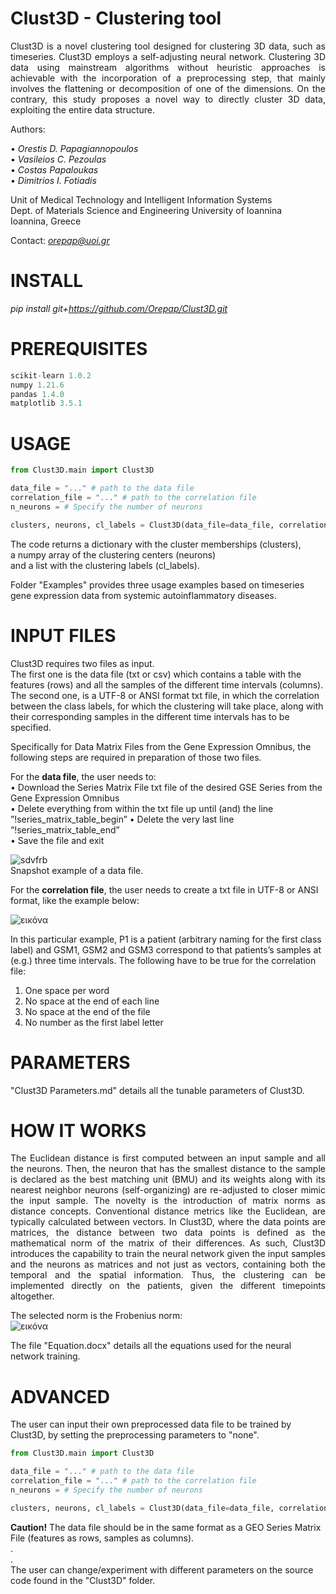 # Clust3D - Clustering tool

<p align="justify">
Clust3D is a novel clustering tool designed for clustering 3D data, such as timeseries. Clust3D employs a self-adjusting neural network. Clustering 3D data using mainstream
algorithms without heuristic approaches is achievable with the incorporation of a preprocessing step, that mainly involves the flattening or decomposition of one of the dimensions. 
On the contrary, this study proposes a novel way to  directly cluster 3D data, exploiting the entire data structure. </p>


 
Authors:  

• *Orestis D. Papagiannopoulos*  
• *Vasileios C. Pezoulas*  
• *Costas Papaloukas*  
• *Dimitrios I. Fotiadis*  

Unit of Medical Technology and Intelligent Information Systems  
Dept. of Materials Science and Engineering
University of Ioannina   
Ioannina, Greece

Contact: *orepap@uoi.gr*

# INSTALL

_pip install git+https://github.com/Orepap/Clust3D.git_


# PREREQUISITES
```python
scikit-learn 1.0.2
numpy 1.21.6
pandas 1.4.0
matplotlib 3.5.1
```

# USAGE
```python
from Clust3D.main import Clust3D

data_file = "..." # path to the data file
correlation_file = "..." # path to the correlation file
n_neurons = # Specify the number of neurons

clusters, neurons, cl_labels = Clust3D(data_file=data_file, correlation_file=correlation_file, n_neurons=n_neurons)
```
The code returns a dictionary with the cluster memberships (clusters),    
a numpy array of the clustering centers (neurons)  
and a list with the clustering labels (cl_labels).  

Folder "Examples" provides three usage examples based on timeseries gene expression data from systemic autoinflammatory diseases.


# INPUT FILES
Clust3D requires two files as input.  
The first one is the data file (txt or csv) which contains a table with the features (rows) and all the samples of the different time intervals (columns).  
The second one, is a UTF-8 or ANSI format txt file, in which the correlation between the class labels, for which the clustering will take place, along with their corresponding samples in the different time intervals has to be specified.

Specifically for Data Matrix Files from the Gene Expression Omnibus, the following steps are required in preparation of those two files.

For the **data file**, the user needs to:  
•	Download the Series Matrix File txt file of the desired GSE Series from the Gene Expression Omnibus  
•	Delete everything from within the txt file up until (and) the line ”!series_matrix_table_begin” 
•	Delete the very last line “!series_matrix_table_end”  
•	Save the file and exit  

![sdvfrb](https://github.com/Orepap/Clust3D/assets/93657525/fb7bb192-d8b0-4241-b48c-2976556c9f48)  
Snapshot example of a data file.  


For the **correlation file**, the user needs to create a txt file in UTF-8 or ANSI format, like the example below:

![εικόνα](https://github.com/Orepap/Clust3D/assets/93657525/80b3de60-8e8e-481e-8466-0033ddc2d5b6)

In this particular example, P1 is a patient (arbitrary naming for the first class label) and GSM1, GSM2 and GSM3 correspond to that patients’s samples at (e.g.) three time intervals. The following have to be true for the correlation file:

1) One space per word  
2) No space at the end of each line  
3) No space at the end of the file  
4) No number as the first label letter

# PARAMETERS
"Clust3D Parameters.md" details all the tunable parameters of Clust3D.

# HOW IT WORKS
<p align="justify">
The Euclidean distance is first computed between an input sample and all the neurons. Then, the neuron that has the smallest distance to the sample is declared as the best matching unit (BMU) and its weights along with its nearest neighbor neurons (self-organizing) are re-adjusted to closer mimic the input sample. The novelty is the introduction of matrix norms as distance concepts. Conventional distance metrics like the Euclidean, are typically calculated between vectors. In Clust3D, where the data points are matrices, the distance between two data points is defined as the mathematical norm of the matrix of their differences. As such, Clust3D introduces the capability to train the neural network given the input samples and the neurons as matrices and not just as vectors, containing both the temporal and the spatial information. Thus, the clustering can be implemented directly on the patients, given the different timepoints altogether. </p>

The selected norm is the Frobenius norm:  
![εικόνα](https://github.com/Orepap/TMDC/assets/93657525/2de1dec0-3b0c-46e7-88fa-b8a4dc960f15)  

The file "Equation.docx" details all the equations used for the neural network training.  
 
# ADVANCED
The user can input their own preprocessed data file to be trained by Clust3D, by setting the preprocessing parameters to "none".  
```python
from Clust3D.main import Clust3D

data_file = "..." # path to the data file
correlation_file = "..." # path to the correlation file
n_neurons = # Specify the number of neurons

clusters, neurons, cl_labels = Clust3D(data_file=data_file, correlation_file=correlation_file, n_neurons=n_neurons, dim_red="none", imputation="none", scaling="none")
```
**Caution!** The data file should be in the same format as a GEO Series Matrix File (features as rows, samples as columns).  
.  
.  
The user can change/experiment with different parameters on the source code found in the "Clust3D" folder.  
  

